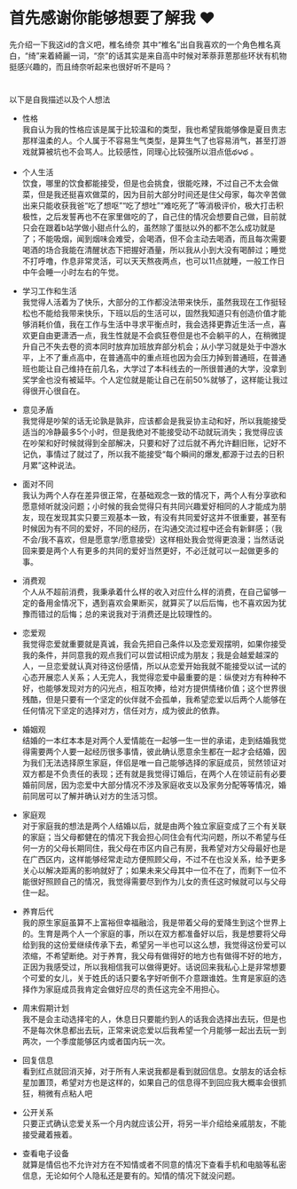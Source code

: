 #  首先感谢你能够想要了解我 ♥️ 
先介绍一下我这id的含义吧，椎名绮奈  其中“椎名”出自我喜欢的一个角色椎名真白，“绮”来着綺麗一词，“奈”的话其实是来自高中时候对苯萘菲蒽那些环状有机物挺感兴趣的，而且绮奈听起来也很好听不是吗？
# 
以下是自我描述以及个人想法
*  性格  
我自认为我的性格应该是属于比较温和的类型，我也希望我能够像是夏目贵志那样温柔的人。个人属于不容易生气类型，是算生气了也容易消气，甚至打游戏就算被坑也不会骂人。比较感性，同理心比较强所以泪点低థ౪థ 。
 
*  个人生活  
饮食，哪里的饮食都能接受，但是也会挑食，很能吃辣，不过自己不太会做菜，但是我还挺喜欢做菜的，因为目前大部分时间还是住父母家，每次辛苦做出来只能收获我爸“吃了想呕”“吃了想吐”“难吃死了”等消极评价，极大打击积极性，之后发誓再也不在家里做吃的了，自己住的情况会想要自己做，目前就只会在跟着b站学做小甜点什么的，虽然除了蛋挞以外的都不怎么成功就是了；不能吸烟，闻到烟味会难受，会喝酒，但不会主动去喝酒，而且每次需要喝酒的场合我能在清醒状态下把握好酒量，所以我从小到大没有喝醉过；睡觉不打呼噜，作息非常灵活，可以天天熬夜两点，也可以11点就睡，一般工作日中午会睡一小时左右的午觉。
 
*  学习工作和生活  
我觉得人活着为了快乐，大部分的工作都没法带来快乐，虽然我现在工作挺轻松也不能给我带来快乐，下班以后的生活可以，固然我知道只有创造价值才能够消耗价值，我在工作与生活中寻求平衡点时，我会选择更靠近生活一点，喜欢更自由更潇洒一点，我生性就是不会疯狂卷但是也不会躺平的人，在稍微提升自己不失去卷的资本同时放弃加班放弃部分机会；从小学习就是处于中游水平，上不了重点高中，在普通高中的重点班也因为会压力掉到普通班，在普通班也能让自己维持在前几名，大学过了本科线去的一所很普通的大学，没拿到奖学金也没有被延毕。个人定位就是能让自己在前50%就够了，这样能让我过得很开心很自在。
 
*  意见矛盾  
我觉得是吵架的话无论孰是孰非，应该都会是我妥协主动和好，所以我能接受适当的冷静最多5个小时，但是我绝对不能接受动不动就玩消失；我觉得应该在吵架和好时候就得到全部解决，只要和好了过后就不再允许翻旧账，记好不记仇，事情过了就过了，所以我不能接受“每个瞬间的爆发,都源于过去的日积月累”这种说法。

*  面对不同  
我认为两个人存在差异很正常，在基础观念一致的情况下，两个人有分享欲和愿意倾听就没问题；小时候的我会觉得只有共同兴趣爱好相同的人才能成为朋友，现在发现其实只要三观基本一致，有没有共同爱好这并不很重要，甚至有时候因为有不同的爱好，不同的经历，在沟通交流过程中还会有新鲜感；（我不会/我不喜欢，但是愿意学/愿意接受）这样相处我会觉得更浪漫；当然话说回来要是两个人有更多的共同的爱好当然更好，不必迁就可以一起做更多的事。

*  消费观  
个人从不超前消费，我秉承着什么样的收入对应什么样的消费，在自己留够一定的备用金情况下，遇到喜欢会果断买，就算买了以后后悔，也不喜欢因为犹豫而错过的后悔；总的来说我对于消费还是比较理性的。

*  恋爱观  
我觉得恋爱就重要就是真诚，我会先把自己条件以及恋爱观摆明，如果你接受我的条件，并同意我的观点我们可以尝试相识成为朋友；我是会越爱越深的人，一旦恋爱就认真对待这份感情，所以从恋爱开始我就不能接受以试一试的心态开展恋人关系；人无完人，我觉得恋爱中最重要的是：纵使对方有种种不好，也能够发现对方的闪光点，相互吹捧，给对方提供情绪价值；这个世界很残酷，但是只要有一个坚定的伙伴就不会孤单，我希望恋爱以后两个人能够在任何情况下坚定的选择对方，信任对方，成为彼此的依靠。

*  婚姻观  
结婚的一本红本本是对两个人爱情能在一起够一生一世的承诺，走到结婚我觉得需要两个人要一起经历很多事情，彼此确认愿意余生都在一起才会结婚，因为我们无法选择原生家庭，伴侣是唯一自己能够选择的家庭成员，贸然领证对双方都是不负责任的表现；还有就是我觉得订婚后，在两个人在领证前有必要婚前同居，因为恋爱中大部分情况不涉及家庭收支以及家务分配等等情况，婚前同居可以了解并确认对方的生活习惯。

*  家庭观  
对于家庭我的想法是两个人结婚以后，就是由两个独立家庭变成了三个有关联的家庭；当父母都健在的情况下我会担心同住会有代沟问题，所以不希望与任何一方的父母长期同住，我父母在市区内自己有房，我希望对方父母最好也是在广西区内，这样能够经常走动方便照顾父母，不过不在也没关系，给予更多关心以解决距离的影响就好了；如果未来父母其中一位不在了，而剩下一位不能很好照顾自己的情况，我觉得需要尽到作为儿女的责任这时候就可以与父母住一起。

*  养育后代  
我的原生家庭虽算不上富裕但幸福融洽，我是带着父母的爱降生到这个世界上的。生育是两个人一个家庭的事，所以在双方都准备好以后，我是想要将父母给到我的这份爱继续传承下去，希望另一半也可以这么想，我觉得这份爱可以浓缩，不希望断绝。对于养育，我父母有做得好的地方也有做得不好的地方，正因为我感受过，所以我相信我可以做得更好。话说回来我私心上是非常想要个可爱的女儿，关于姓氏的话只要名字好听倒不介意跟谁姓。生育是家庭的选择作为家庭成员我肯定会做好应尽的责任这完全不用担心。

*  周末假期计划  
我不是会主动选择宅的人，休息日只要能约到人的话我会选择出去玩，但是也不是每次休息都出去玩，正常来说恋爱以后我希望一个月能够一起出去玩一到两次，一个季度能够区内或者国内玩一次。

*  回复信息  
看到红点就回消灭掉，对于所有人来说我都是看到就回信息。女朋友的话会标星加置顶，希望对方也是这样的，如果自己的信息得不到回应我大概率会很抓狂，稍微有点粘人吧

*  公开关系  
只要正式确认恋爱关系一个月内就应该公开，将另一半介绍给亲戚朋友，不能接受藏着掖着。

*  查看电子设备  
就算是情侣也不允许对方在不知情或者不同意的情况下查看手机和电脑等私密信息，无论如何个人隐私还是要有的。知情的情况下就没问题。

